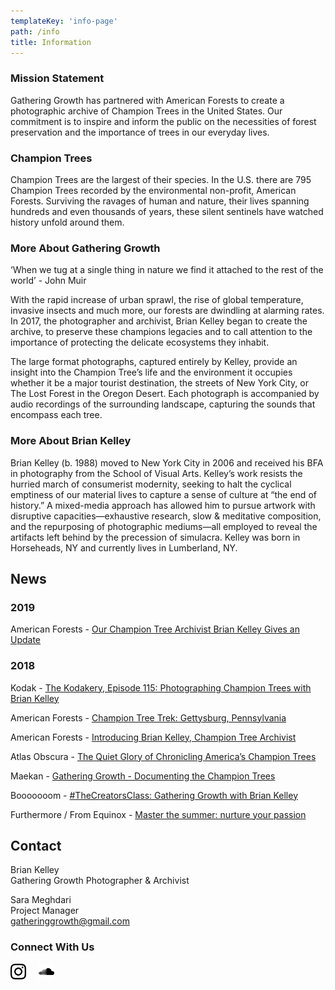 ```yaml
---
templateKey: 'info-page'
path: /info
title: Information
---
```


### Mission Statement

Gathering Growth has partnered with American Forests to create a photographic archive of Champion Trees in the United States. Our commitment is to inspire and inform the public on the necessities of forest preservation and the importance of trees in our everyday lives.

### Champion Trees

Champion Trees are the largest of their species. In the U.S. there are 795 Champion Trees recorded by the environmental non-profit, American Forests. Surviving the ravages of human and nature, their lives spanning hundreds and even thousands of years, these silent sentinels have watched history unfold around them.

### More About Gathering Growth

‘When we tug at a single thing in nature we find it attached to the rest of the world’ - John Muir

With the rapid increase of urban sprawl, the rise of global temperature, invasive insects and much more, our forests are dwindling at alarming rates. In 2017, the photographer and archivist, Brian Kelley began to create the archive, to preserve these champions legacies and to call attention to the importance of protecting the delicate ecosystems they inhabit.

The large format photographs, captured entirely by Kelley, provide an insight into the Champion Tree’s life and the environment it occupies whether it be a major tourist destination, the streets of New York City, or The Lost Forest in the Oregon Desert. Each photograph is accompanied by audio recordings of the surrounding landscape, capturing the sounds that encompass each tree.

### More About Brian Kelley

Brian Kelley (b. 1988) moved to New York City in 2006 and received his BFA in photography from the School of Visual Arts. Kelley’s work resists the hurried march of consumerist modernity, seeking to halt the cyclical emptiness of our material lives to capture a sense of culture at “the end of history.” A mixed-media approach has allowed him to pursue artwork with disruptive capacities—exhaustive research, slow & meditative composition, and the repurposing of photographic mediums—all employed to reveal the artifacts left behind by the precession of simulacra. Kelley was born in Horseheads, NY and currently lives in Lumberland, NY.

## News

### 2019

American Forests -
<a href="https://www.americanforests.org/blog/our-champion-tree-archivist-brian-kelley-gives-an-update/" target="blank" rel="noopener noreferrer"> Our Champion Tree Archivist Brian Kelley Gives an
Update</a>

### 2018

Kodak -
<a href="https://www.kodak.com/corp/podcast/podcastepisode/?contentid=4295011596" target="blank" rel="noopener noreferrer"> The Kodakery, Episode 115: Photographing Champion Trees with Brian
Kelley</a>

American Forests -
<a href="https://www.americanforests.org/recreation/champion-tree-trek-gettysburg-pennsylvania/?msource=18enews11&tr=y&auid=17593293" target="blank" rel="noopener noreferrer"> Champion Tree Trek: Gettysburg, Pennsylvania</a>

American Forests -
<a href="https://www.americanforests.org/blog/introducing-brian-kelley-champion-tree-archivist" target="blank" rel="noopener noreferrer">Introducing Brian Kelley, Champion Tree
Archivist</a>

Atlas Obscura -
<a href="https://www.atlasobscura.com/articles/brian-kelley-photographer-national-champion-trees-american-forests" target="blank" rel="noopener noreferrer">The Quiet Glory of Chronicling America’s Champion
Trees</a>

Maekan -
<a href="https://maekan.com/article/gathering-growth-with-brian-kelley/" target="blank" rel="noopener noreferrer">Gathering Growth - Documenting the Champion
Trees</a>

Booooooom -
<a href="https://www.booooooom.com/2017/12/13/thecreatorclass-gathering-growth-with-brian-kelley/" target="blank" rel="noopener noreferrer">\#TheCreatorsClass: Gathering Growth with Brian
Kelley</a>

Furthermore / From Equinox -
<a href="https://furthermore.equinox.com/articles/2018/06/allbirds-nurture-your-passion" target="blank" rel="noopener noreferrer">Master the summer: nurture your passion</a>

## Contact

Brian Kelley <br />
Gathering Growth Photographer & Archivist <br />

Sara Meghdari <br />
Project Manager <br />
[gatheringgrowth@gmail.com ](mailto:gatheringgrowth@gmail.com)

### Connect With Us

<a href="https://www.instagram.com/champion_trees/" target="blank" rel="noopener noreferrer" >
<img src="./instagram-icon.svg" width=25 alt="instagram" class="icons"></a>
&nbsp; &nbsp;
<a href="https://soundcloud.com/user-954267106" target="blank" rel="noopener noreferrer">
<img src="./soundcloud.svg" width=25 alt="soundcloud" class="icons"></a>
